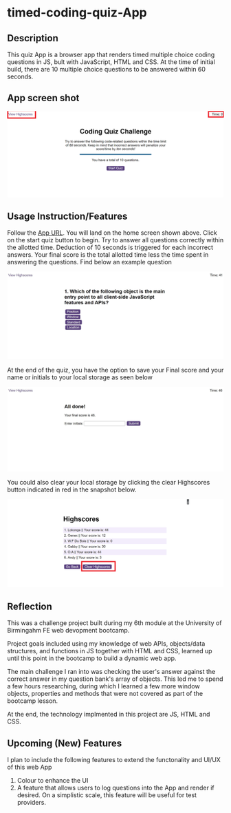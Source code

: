 # timed-coding-quiz-App

## Description 
This quiz App is a browser app that renders timed multiple choice coding questions in JS, bult with JavaScript, HTML and CSS. At the time of initial build, there are 10 multiple choice questions to be answered within 60 seconds.

## App screen shot 
![UI of Web App](./assets/images/start-screen.png)

## Usage Instruction/Features
Follow the [App URL](). You will land on the home screen shown above. Click on the start quiz button to begin. Try to answer all questions correctly within the allotted time. Deduction of 10 seconds is triggered for each incorrect answers. Your final score is the total allotted time less the time spent in answering the questions. Find below an example question

![example question](./assets/images/example-question.JPG)

At the end of the quiz, you have the option to save your Final score and your name or initials to your local storage as seen below

![end screen](./assets/images/end-screen.JPG)

You could also clear your local storage by clicking the clear Highscores button indicated in red in the snapshot below.

![clear highscores](./assets/images/clear-highscore%20.png)


## Reflection 
This was a challenge project built during my 6th module at the University of Birmingahm FE web devopment bootcamp. 

Project goals included using my knowledge of web APIs, objects/data structures, and functions in JS together with HTML and CSS, learned up until this point in the bootcamp to build a dynamic web app.

The main challenge I ran into was checking the user's answer against the correct answer in my question bank's array of objects. This led me to spend a few hours researching, during which I learned a few more window objects, properties and methods that were not covered as part of the bootcamp lesson. 

At the end, the technology implmented in this project are JS, HTML and CSS. 

## Upcoming (New) Features
I plan to include the following features to extend the functonality and UI/UX of this web App

1. Colour to enhance the UI
2. A feature that allows users to log questions into the App and render if desired. On a simplistic scale, this feature will be useful for test providers. 


